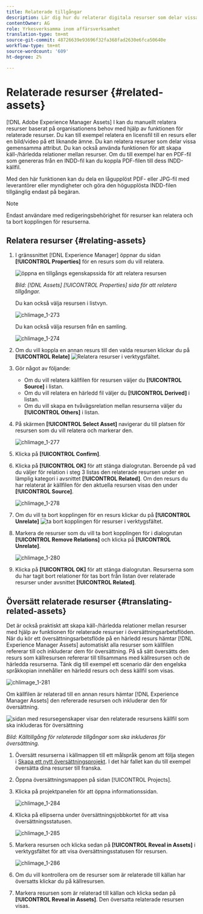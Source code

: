 ```yaml
---
title: Relaterade tillgångar
description: Lär dig hur du relaterar digitala resurser som delar vissa gemensamma attribut. Skapa också källbaserade relationer mellan digitala resurser.
contentOwner: AG
role: Yrkesverksamma inom affärsverksamhet
translation-type: tm+mt
source-git-commit: 48726639e93696f32fa368fad2630e6fca50640e
workflow-type: tm+mt
source-wordcount: '609'
ht-degree: 2%

---
```



# Relaterade resurser {#related-assets}

[!DNL Adobe Experience Manager Assets] I kan du manuellt relatera resurser baserat på organisationens behov med hjälp av funktionen för relaterade resurser. Du kan till exempel relatera en licensfil till en resurs eller en bild/video på ett liknande ämne. Du kan relatera resurser som delar vissa gemensamma attribut. Du kan också använda funktionen för att skapa käll-/härledda relationer mellan resurser. Om du till exempel har en PDF-fil som genereras från en INDD-fil kan du koppla PDF-filen till dess INDD-källfil.

Med den här funktionen kan du dela en lågupplöst PDF- eller JPG-fil med leverantörer eller myndigheter och göra den högupplösta INDD-filen tillgänglig endast på begäran.

>[!NOTE]
>
>Endast användare med redigeringsbehörighet för resurser kan relatera och ta bort kopplingen för resurserna.

## Relatera resurser {#relating-assets}

1. I gränssnittet [!DNL Experience Manager] öppnar du sidan **[!UICONTROL Properties]** för en resurs som du vill relatera.

   ![öppna en tillgångs egenskapssida för att relatera resursen](assets/asset-properties-relate-assets.png)

   *Bild:  [!DNL Assets] [!UICONTROL Properties] sida för att relatera tillgångar.*

   Du kan också välja resursen i listvyn.

   ![chlimage_1-273](assets/chlimage_1-273.png)

   Du kan också välja resursen från en samling.

   ![chlimage_1-274](assets/chlimage_1-274.png)

1. Om du vill koppla en annan resurs till den valda resursen klickar du på **[!UICONTROL Relate]** ![Relatera resurser](assets/do-not-localize/link-relate.png) i verktygsfältet.
1. Gör något av följande:

   * Om du vill relatera källfilen för resursen väljer du **[!UICONTROL Source]** i listan.
   * Om du vill relatera en härledd fil väljer du **[!UICONTROL Derived]** i listan.
   * Om du vill skapa en tvåvägsrelation mellan resurserna väljer du **[!UICONTROL Others]** i listan.

1. På skärmen **[!UICONTROL Select Asset]** navigerar du till platsen för resursen som du vill relatera och markerar den.

   ![chlimage_1-277](assets/chlimage_1-277.png)

1. Klicka på **[!UICONTROL Confirm]**.
1. Klicka på **[!UICONTROL OK]** för att stänga dialogrutan. Beroende på vad du väljer för relation i steg 3 listas den relaterade resursen under en lämplig kategori i avsnittet **[!UICONTROL Related]**. Om den resurs du har relaterat är källfilen för den aktuella resursen visas den under **[!UICONTROL Source]**.

   ![chlimage_1-278](assets/chlimage_1-278.png)

1. Om du vill ta bort kopplingen för en resurs klickar du på **[!UICONTROL Unrelate]** ![ta bort kopplingen för resurser](assets/do-not-localize/link-unrelate-icon.png) i verktygsfältet.

1. Markera de resurser som du vill ta bort kopplingen för i dialogrutan **[!UICONTROL Remove Relations]** och klicka på **[!UICONTROL Unrelate]**.

   ![chlimage_1-280](assets/chlimage_1-280.png)

1. Klicka på **[!UICONTROL OK]** för att stänga dialogrutan. Resurserna som du har tagit bort relationer för tas bort från listan över relaterade resurser under avsnittet **[!UICONTROL Related]**.

## Översätt relaterade resurser {#translating-related-assets}

Det är också praktiskt att skapa käll-/härledda relationer mellan resurser med hjälp av funktionen för relaterade resurser i översättningsarbetsflöden. När du kör ett översättningsarbetsflöde på en härledd resurs hämtar [!DNL Experience Manager Assets] automatiskt alla resurser som källfilen refererar till och inkluderar dem för översättning. På så sätt översätts den resurs som källresursen refererar till tillsammans med källresursen och de härledda resurserna. Tänk dig till exempel ett scenario där den engelska språkkopian innehåller en härledd resurs och dess källfil som visas.

![chlimage_1-281](assets/chlimage_1-281.png)

Om källfilen är relaterad till en annan resurs hämtar [!DNL Experience Manager Assets] den refererade resursen och inkluderar den för översättning.

![sidan med resursegenskaper visar den relaterade resursens källfil som ska inkluderas för översättning](assets/asset-properties-source-asset.png)

*Bild: Källtillgång för relaterade tillgångar som ska inkluderas för översättning.*

1. Översätt resurserna i källmappen till ett målspråk genom att följa stegen i [Skapa ett nytt översättningsprojekt](translation-projects.md#create-a-new-translation-project). I det här fallet kan du till exempel översätta dina resurser till franska.

1. Öppna översättningsmappen på sidan [!UICONTROL Projects].

1. Klicka på projektpanelen för att öppna informationssidan.

   ![chlimage_1-284](assets/chlimage_1-284.png)

1. Klicka på ellipserna under översättningsjobbkortet för att visa översättningsstatusen.

   ![chlimage_1-285](assets/chlimage_1-285.png)

1. Markera resursen och klicka sedan på **[!UICONTROL Reveal in Assets]** i verktygsfältet för att visa översättningsstatusen för resursen.

   ![chlimage_1-286](assets/chlimage_1-286.png)

1. Om du vill kontrollera om de resurser som är relaterade till källan har översatts klickar du på källresursen.

1. Markera resursen som är relaterad till källan och klicka sedan på **[!UICONTROL Reveal in Assets]**. Den översatta relaterade resursen visas.
